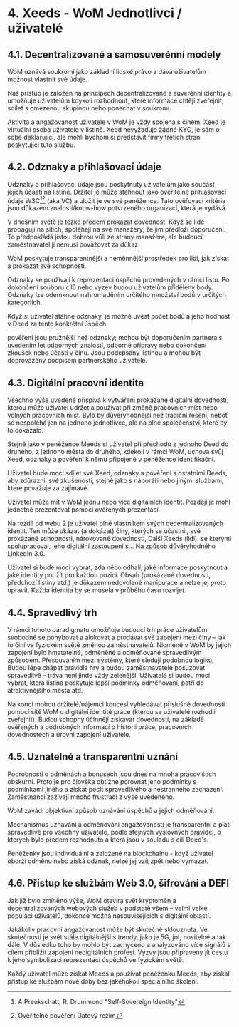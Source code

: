 # 4. Xeeds - WoM Jednotlivci / uživatelé

## 4.1. Decentralizované a samosuverénní modely

WoM uznává soukromí jako základní lidské právo a dává uživatelům možnost vlastnit své údaje.

Náš přístup je založen na principech decentralizované a suverénní identity a umožňuje uživatelům kdykoli rozhodnout, které informace chtějí zveřejnit, sdílet s omezenou skupinou nebo ponechat v soukromí.

Aktivita a angažovanost uživatele v WoM je vždy spojena s činem. Xeed je virtuální osoba uživatele v listině. Xeed nevyžaduje žádné KYC, je sám o sobě deklarující, ale mohli bychom si představit firmy třetích stran poskytující tuto službu.

## 4.2. Odznaky a přihlašovací údaje

Odznaky a přihlašovací údaje jsou poskytnuty uživatelům jako součást jejich účasti na listině. Držitel je může stáhnout jako ověřitelné přihlašovací údaje W3C[^7][^8] (aka VC) a uložit je ve své peněžence. Tato ověřovací kritéria jsou důkazem znalostí/know-how potvrzeného organizací, která je vydává.

V dnešním světě je těžké předem prokázat dovednost. Když se lidé propagují na sítích, spoléhají na své manažery, že jim předloží doporučení. To předpokládá jistou dobrou vůli ze strany manažera, ale budoucí zaměstnavatel ji nemusí považovat za důkaz.

WoM poskytuje transparentnější a neměnnější prostředek pro lidi, jak získat a prokázat své schopnosti.

Odznaky se používají k reprezentaci úspěchů provedených v rámci listu. Po dokončení souboru cílů nebo výzev budou uživatelům přiděleny body. Odznaky lze odemknout nahromaděním určitého množství bodů v určitých kategoriích.

Když si uživatel stáhne odznaky, je možné uvést počet bodů a jeho hodnost v Deed za tento konkrétní úspěch.

pověření jsou pružnější než odznaky; mohou být doporučením partnera s uvedením let odborných znalostí, odborné přípravy nebo dokončení zkoušek nebo účasti v činu. Jsou podepsány listinou a mohou být doprovázeny podpisem partnerského uživatele.

## 4.3. Digitální pracovní identita

Všechno výše uvedené přispívá k vytváření prokázané digitální dovednosti, kterou může uživatel udržet a používat při změně pracovních míst nebo volných pracovních míst. Bylo by důvěryhodnější než tradiční řešení, neboť se nespoléhá jen na jednoho jednotlivce, ale na plné společenství, které by to dokázalo.

Stejně jako v peněžence Meeds si uživatel při přechodu z jednoho Deed do druhého, z jednoho města do druhého, kdekoli v rámci WoM, uchová svůj Xeed, odznaky a pověření k němu připojené v peněžence identifikační.

Uživatel bude moci sdílet své Xeed, odznaky a pověření s ostatními Deeds, aby zdůraznil své zkušenosti, stejně jako s náboráři nebo jinými službami, které považuje za zajímavé.

Uživatel může mít v WoM jednu nebo více digitálních identit. Později je mohl jednotně prezentovat pomocí ověřených prezentací.

Na rozdíl od webu 2 je uživatel plně vlastníkem svých decentralizovaných identit. Ten může ukázat (a dokázat) činy, kterých se účastnil, své prokázané schopnosti, nárokované dovednosti, Další Xeeds (lidi), se kterými spolupracoval, jeho digitální zastoupení s... Na způsob důvěryhodného LinkedIn 3.0.

Uživatel si bude moci vybrat, zda něco odhalí, jaké informace poskytnout a jaké identity použít pro každou pozici. Obsah (prokázané dovednosti, předchozí listiny atd.) je důkazem nedovolené manipulace a nelze jej proto upravit. Každá identita by se musela v průběhu času rozvíjet.

## 4.4. Spravedlivý trh

V rámci tohoto paradigmatu umožňuje budoucí trh práce uživatelům svobodně se pohybovat a alokovat a prodávat své zapojení mezi činy – jak to činí ve fyzickém světě změnou zaměstnavatelů. Nicméně v WoM by jejich zapojení bylo hmatatelné, odměněné a odměňované spravedlivým způsobem. Přesouváním mezi systémy, které sledují podobnou logiku, Budou lépe chápat pravidla hry a budou zaměstnavatele posuzovat spravedlivě – tráva není jinde vždy zelenější. Uživatelé si budou moci vybrat, která listina poskytuje lepší podmínky odměňování, patří do atraktivnějšího města atd.

Na konci mohou držitelé/nájemci koncesí vyhledávat příslušné dovednosti pomocí sítě WoM o digitální identitě práce (kterou se uživatelé rozhodli zveřejnit). Budou schopny účinněji získávat dovednosti, na základě ověřených a podrobných informací o historii práce, pracovních dovednostech a úrovni zapojení uživatele.

## 4.5. Uznatelné a transparentní uznání

Podrobnosti o odměnách a bonusech jsou dnes na mnoha pracovištích obskurní. Proto je pro člověka obtížné porovnat jeho podmínky s podmínkami jiného a získat pocit spravedlivého a nestranného zacházení. Zaměstnanci zažívají mnoho frustrací z výše uvedeného.

WoM zavádí objektivní způsob uznávání úspěchů a jejich odměňování.

Mechanismus uznávání a odměňování angažovanosti je transparentní a platí spravedlivě pro všechny uživatele, podle stejných výslovných pravidel, o kterých bylo předem rozhodnuto a která jsou v souladu s cíli Deed's.

Peněženky jsou individuální a založené na blockchainu - když uživatel obdrží odměnu nebo získá odznak, nelze jej vzít zpět nebo vymazat.

## 4.6. Přístup ke službám Web 3.0, šifrování a DEFI

Jak již bylo zmíněno výše, WoM otevírá svět kryptoměn a decentralizovaných webových služeb v podstatě všem – velmi velké populaci uživatelů, dokonce možná nesouvisejících s digitální oblastí.

Jakákoliv pracovní angažovanost může být skutečně sklouznuta. Ve skutečnosti je svět stále digitálnější s trendy, jako je 5G, jot, nositelné a tak dále. V důsledku toho by mohlo být zachyceno a analyzováno více signálů s cílem přiblížit zapojení nedigitálních profesí. Výzvy jsou připraveny jít cestu k jeho symbolizaci reprezentací úspěchů ve fyzickém světě.

Každý uživatel může získat Meeds a používat peněženku Meeds, aby získal přístup ke službám nové doby bez jakéhokoli speciálního školení.

[^7]: A.Preukschatt, R. Drummond "Self-Sovereign Identity"
[^8]: Ověřitelné pověření Datový režim
